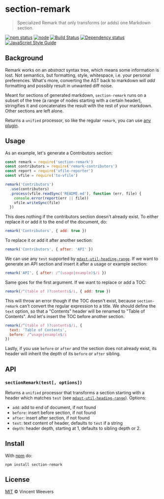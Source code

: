 # section-remark

> Specialized Remark that only transforms (or adds) one Markdown section.

[![npm status](http://img.shields.io/npm/v/section-remark.svg?style=flat-square)](https://www.npmjs.org/package/section-remark)
[![node](https://img.shields.io/node/v/section-remark.svg?style=flat-square)](https://www.npmjs.org/package/section-remark)
[![Build Status](https://secure.travis-ci.org/vweevers/section-remark.svg)](http://travis-ci.org/vweevers/section-remark)
[![Dependency status](https://img.shields.io/david/vweevers/section-remark.svg?style=flat-square)](https://david-dm.org/vweevers/section-remark)
[![JavaScript Style Guide](https://img.shields.io/badge/code_style-standard-brightgreen.svg?style=flat-square)](https://standardjs.com)

## Background

Remark works on an *abstract* syntax tree, which means some information is lost. Not semantics, but formatting, style, whitespace, i.e. your personal preferences. What's more, converting the AST back to markdown will *add* formatting and possibly result in unwanted diff noise.

Meant for sections of generated markdown, `section-remark` runs on a subset of the tree (a range of nodes starting with a certain header), stringifies it and concatenates the result with the rest of your markdown. Other sections are left alone.

Returns a `unified` processor, so like the regular `remark`, you can use [any plugin](https://github.com/remarkjs/remark/blob/master/doc/plugins.md).

## Usage

As an example, let's generate a Contributors section:

```js
const remark = require('section-remark')
const contributors = require('remark-contributors')
const report = require('vfile-reporter')
const vfile = require('to-vfile')

remark('Contributors')
  .use(contributors)
  .process(vfile.readSync('README.md'), function (err, file) {
    console.error(report(err || file))
    vfile.writeSync(file)
  })
```

This does nothing if the contributors section doesn't already exist. To either replace it or add it to the end of the document, do:

```js
remark('Contributors', { add: true })
```

To replace it or add it after another section:

```js
remark('Contributors', { after: 'API' })
```

We can use any `test` supported by [`mdast-util-heading-range`](https://github.com/syntax-tree/mdast-util-heading-range). If we want to generate an API section and insert it after a usage or example section:

```js
remark('API', { after: /^(usage|example)$/i })
```

Same goes for the first argument. If we want to replace or add a TOC:

```js
remark(/^(table of )?contents$/i, { add: true })
```

This will throw an error though if the TOC doesn't exist, because `section-remark` can't convert the regular expression to a title. We should define the `text` option, so that a "Contents" header will be renamed to "Table of Contents". And let's insert the TOC before another section.

```js
remark(/^(table of )?contents$/i, {
  text: 'Table of Contents',
  before: /^usage|example$/i
})
```

Lastly, if you use `before` or `after` and the section does not already exist, its header will inherit the depth of its `before` or `after` sibling.

## API

### `sectionRemark(test[, options])`

Returns a `unified` processor that transforms a section starting with a header which matches `test` (see [`mdast-util-heading-range`](https://github.com/syntax-tree/mdast-util-heading-range)). Options:

- `add`: add to end of document, if not found
- `before`: insert before section, if not found
- `after`: insert after section, if not found
- `text`: text content of header, defaults to `test` if a string
- `depth`: header depth, starting at 1, defaults to sibling depth or 2.

## Install

With [npm](https://npmjs.org) do:

```
npm install section-remark
```

## License

[MIT](http://opensource.org/licenses/MIT) © Vincent Weevers
